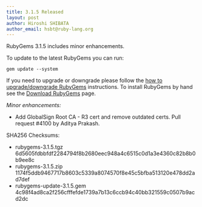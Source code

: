 ```yaml
---
title: 3.1.5 Released
layout: post
author: Hiroshi SHIBATA
author_email: hsbt@ruby-lang.org
---
```


RubyGems 3.1.5 includes minor enhancements.

To update to the latest RubyGems you can run:

    gem update --system

If you need to upgrade or downgrade please follow the [how to upgrade/downgrade
RubyGems][upgrading] instructions.  To install RubyGems by hand see the
[Download RubyGems][download] page.

_Minor enhancements:_

* Add GlobalSign Root CA - R3 cert and remove outdated certs. Pull request #4100 by Aditya Prakash.


SHA256 Checksums:

* rubygems-3.1.5.tgz  
  6d5605fdbbfdf2284794f8b2680eec948a4c6515c0d1a3e4360c82b8b0b9ee8c
* rubygems-3.1.5.zip  
  1174f5ddb9467717b8603c5339a8074570f8e45c5bfba513120e478dd2ad7def
* rubygems-update-3.1.5.gem  
  4c98f4ad8ca2f256cfffefde1739a7b13c6ccb94c40bb321559c0507b9acd2dc


[download]: https://rubygems.org/pages/download
[upgrading]: http://docs.seattlerb.org/rubygems/UPGRADING_rdoc.html

